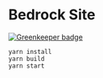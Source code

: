 # Bedrock Site

[![Greenkeeper badge](https://badges.greenkeeper.io/basaltinc/bedrock-site.svg)](https://greenkeeper.io/)

```
yarn install
yarn build
yarn start
```
